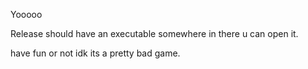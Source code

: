 Yooooo

Release should have an executable somewhere in there u can open it.

have fun or not idk its a pretty bad game.

